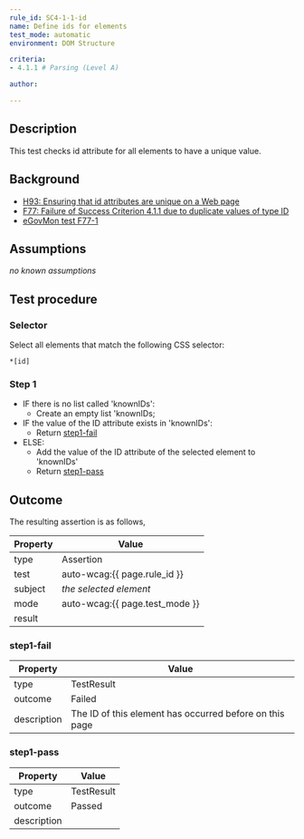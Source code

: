 ```yaml
---
rule_id: SC4-1-1-id
name: Define ids for elements
test_mode: automatic
environment: DOM Structure

criteria:
- 4.1.1 # Parsing (Level A)

author:

---
```


## Description

This test checks id attribute for all elements to have a unique value.

## Background

- [H93: Ensuring that id attributes are unique on a Web page](http://www.w3.org/TR/2014/NOTE-WCAG20-TECHS-20140311/H93)
- [F77: Failure of Success Criterion 4.1.1 due to duplicate values of type ID](http://www.w3.org/TR/2014/NOTE-WCAG20-TECHS-20140311/F77)
- [eGovMon test F77-1](http://wiki.egovmon.no/wiki/SC4.1.1#ID:_F77-1)

## Assumptions

*no known assumptions*

## Test procedure

### Selector

Select all elements that match the following CSS selector:

    *[id]

### Step 1

- IF there is no list called 'knownIDs':
  - Create an empty list 'knownIDs;
- IF the value of the ID attribute exists in 'knownIDs':
  - Return [step1-fail](#step1-fail)
- ELSE:
  - Add the value of the ID attribute of the selected element to 'knownIDs'
  - Return [step1-pass](#step1-pass)

## Outcome

The resulting assertion is as follows,

| Property | Value
|----------|----------
| type     | Assertion
| test     | auto-wcag:{{ page.rule_id }}
| subject  | *the selected element*
| mode     | auto-wcag:{{ page.test_mode }}
| result   | <One TestResult from below>

### step1-fail

| Property    | Value
|-------------|----------
| type        | TestResult
| outcome     | Failed
| description | The ID of this element has occurred before on this page

### step1-pass

| Property    | Value
|-------------|----------
| type        | TestResult
| outcome     | Passed
| description |
